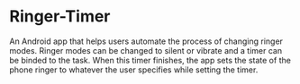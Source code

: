 # Ringer-Timer
An Android app that helps users automate the process of changing ringer modes. Ringer modes can be changed to silent or vibrate and a timer can be binded to the task. When this timer finishes, the app sets the state of the phone ringer to whatever the user specifies while setting the timer. 
